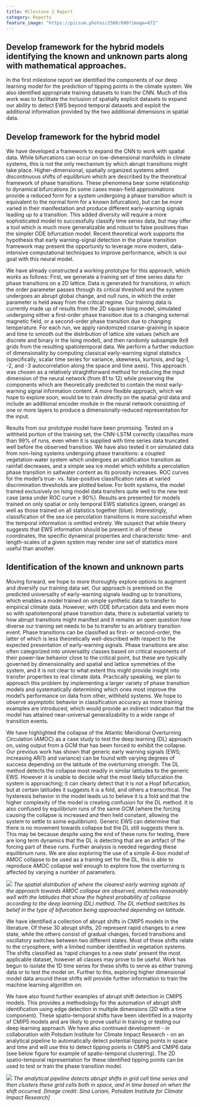 ```yaml
---
title: Milestone 2 Report
category: Reports
feature_image: "https://picsum.photos/2560/600?image=872"
---
```


<!-- more -->

## Develop framework for the hybrid models identifying the known and unknown parts along with mathematical approaches.
In the first milestone report we identified the components of our deep learning model for the prediction of tipping points in the climate system. We also identified appropriate training datasets to train the CNN. Much of this work was to facilitate the inclusion of spatially explicit datasets to expand our ability to detect EWS beyond temporal datasets and exploit the additional information provided by the two additional dimensions in spatial data.

## Develop framework for the hybrid model
We have developed a framework to expand the CNN to work with spatial data. While bifurcations can occur on low-dimensional manifolds in climate systems, this is not the only mechanism by which abrupt transitions might take place. Higher-dimensional, spatially organized systems admit discontinuous shifts of equilibrium which are described by the theoretical framework of phase transitions. These phenomena bear some relationship to dynamical bifurcations (in some cases mean-field approximations provide a reduced form for a system undergoing a phase transition which is equivalent to the normal form for a known bifurcation), but can be more varied in their manifestation and produce different early-warning signals leading up to a transition. This added diversity will require a more sophisticated model to successfully classify time series data, but may offer a tool which is much more generalizable and robust to false positives than the simpler ODE bifurcation model. Recent theoretical work supports the hypothesis that early warning-signal detection in the phase transition framework may present the opportunity to leverage more modern, data-intensive computational techniques to improve performance, which is our goal with this neural model.

We have already constructed a working prototype for this approach, which works as follows: First, we generate a training set of time series data for phase transitions on a 2D lattice. Data is generated for transitions, in which the order parameter passes through its critical threshold and the system undergoes an abrupt global change, and null runs, in which the order parameter is held away from the critical regime. Our training data is currently made up of results from the 2D square Ising model, simulated undergoing either a first-order phase transition due to a changing external magnetic field, or a second-order phase transition due to changing temperature. For each run, we apply randomized coarse-graining in space and time to smooth out the distribution of lattice site values (which are discrete and binary in the Ising model), and then randomly subsample 9x9 grids from the resulting spatiotemporal data. We perform a further reduction of dimensionality by computing classical early-warning signal statistics (specifically, scalar time series for variance, skewness, kurtosis, and lag-1, -2, and -3 autocorrelation along the space and time axes). This approach was chosen as a relatively straightforward method for reducing the input dimension of the neural network (from 81 to 12) while preserving the components which are theoretically predicted to contain the most early-warning signal information content. A more flexible approach, which we hope to explore soon, would be to train directly on the spatial grid data and include an additional encoder module in the neural network consisting of one or more layers to produce a dimensionally-reduced representation for the input.



Results from our prototype model have been promising. Tested on a withheld portion of the training set, the CNN-LSTM correctly classifies more than 99% of runs, even when it is supplied with time series data truncated well before the observed transition. We have also tested it on simulated data from non-Ising systems undergoing phase transitions: a coupled vegetation-water system which undergoes an aridification transition as rainfall decreases, and a simple sea ice model which exhibits a percolation phase transition in saltwater content as its porosity increases. ROC curves for the model’s true- vs. false-positive classification rates at varied discrimination thresholds are plotted below. For both systems, the model trained exclusively on Ising model data transfers quite well to the new test case (area under ROC curve ≥ 90%). Results are presented for models trained on only spatial or only temporal EWS statistics (green, orange) as well as those trained on all statistics together (blue). Interestingly, classification of the sea ice percolation transitions is more successful when the temporal information is omitted entirely. We suspect that while theory suggests that EWS information should be present in all of these coordinates, the specific dynamical properties and characteristic time- and length-scales of a given system may render one set of statistics more useful than another.

## Identification of the known and unknown parts
Moving forward, we hope to more thoroughly explore options to augment and diversify our training data set. Our approach is premised on the predicted universality of early-warning signals leading up to transitions, which enables a model trained on simple synthetic data to transfer to empirical climate data. However, with ODE bifurcation data and even more so with spatiotemporal phase transition data, there is substantial variety to how abrupt transitions might manifest and it remains an open question how diverse our training set needs to be to transfer to an arbitrary transition event. Phase transitions can be classified as first- or second-order, the latter of which is less theoretically well-described with respect to the expected presentation of early-warning signals. Phase transitions are also often categorized into universality classes based on critical exponents of their power-law behavior close to the critical point, but these are typically governed by dimensionality and spatial and lattice symmetries of the system, and it is not clear to what extent this might provide insight into transfer properties to real climate data. Practically speaking, we plan to approach this problem by implementing a larger variety of phase transition models and systematically determining which ones most improve the model’s performance on data from other, withheld systems. We hope to observe asymptotic behavior in classification accuracy as more training examples are introduced, which would provide an indirect indication that the model has attained near-universal generalizability to a wide range of transition events.

We have highlighted the collapse of the Atlantic Meridional Overturning Circulation (AMOC) as a case study to test the deep learning (DL) approach on, using output from a GCM that has been forced to exhibit the collapse. Our previous work has shown that generic early warning signals (EWS; increasing AR(1) and variance) can be found with varying degrees of success depending on the latitude of the overturning strength. The DL method detects the collapse most readily in similar latitudes to the generic EWS. However it is unable to decide what the most likely bifurcation the system is approaching; it can clearly detect that it is not a Hopf bifurcation, but at certain latitudes it suggests it is a fold, and others a transcritical. The hysteresis behavior in the model leads us to believe it is a fold and that the higher complexity of the model is creating confusion for the DL method. It is also confused by equilibrium runs of the same GCM (where the forcing causing the collapse is increased and then held constant, allowing the system to settle to some equilibrium). Generic EWS can determine that there is no movement towards collapse but the DL still suggests there is. This may be because despite using the end of these runs for testing, there are long term dynamics that the DL is detecting that are an artifact of the forcing part of these runs. Further analysis is needed regarding these equilibrium runs. We are also exploring the use of a simple 4-box model of AMOC collapse to be used as a training set for the DL, this is able to reproduce AMOC collapse well enough to explore how the overturning is affected by varying a number of parameters.

![](https://jabrams23.github.io/UoE-UW-DARPA/assets/images/chris_amoc.png)
*The spatial distribution of where the clearest early warning signals of the approach towards AMOC collapse are observed, matches reasonably well with the latitudes that show the highest probability of collapse according to the deep learning (DL) method. The DL method switches its belief in the type of bifurcation being approached depending on latitude.*

We have identified a collection of abrupt shifts in CMIP5 models in the literature. Of these 30 abrupt shifts, 20 represent rapid changes to a new state, while the others consist of gradual changes, forced transitions and oscillatory switches between two different states. Most of these shifts relate to the cryosphere, with a limited number identified in vegetation systems. The shifts classified as ‘rapid changes to a new state’ present the most applicable dataset, however all classes may prove to be useful. Work has begun to isolate the 1D time series for these shifts to serve as either training data or to test the model on. Further to this, exploring higher dimensional model data around these shifts will provide further information to train the machine learning algorithm on. 

We have also found further examples of abrupt shift detection in CMIP5 models. This provides a methodology for the automation of abrupt shift identification using edge detection in multiple dimensions (2D with a time component). These spatio-temporal shifts have been identified in a majority of CMIP5 models and are likely to prove useful in training or testing our deep learning approach. We have also continued development - in collaboration with Potsdam Institute for Climate Impact Research - on an analytical pipeline to automatically detect potential tipping points in space and time and will use this to detect tipping points in CMIP5 and CMIP6 data (see below figure for example of spatio-temporal clustering). The 2D spatio-temporal representation for these identified tipping points can be used to test or train the phase transition model.

![](https://jabrams23.github.io/UoE-UW-DARPA/assets/images/clustering.png)
*The analytical pipeline detects abrupt shifts in grid cell time series and then clusters these grid cells both in space, and in time based on when the shift occurred. [Image credit: Sina Loriani, Potsdam Institute for Climate Impact Research]*
